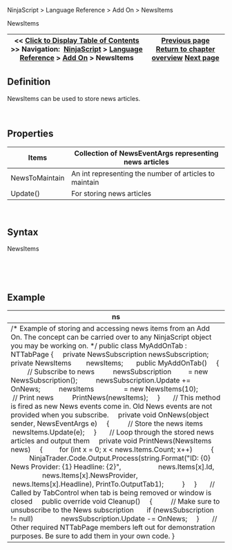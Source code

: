 ﻿


NinjaScript \> Language Reference \> Add On \> NewsItems






















NewsItems







| \<\< [Click to Display Table of Contents](newsitems.md) \>\> **Navigation:**     [NinjaScript](ninjascript-1.md) \> [Language Reference](language_reference_wip-1.md) \> [Add On](add_on-1.md) \> NewsItems | [Previous page](marketdepth-1.md) [Return to chapter overview](add_on-1.md) [Next page](newssubscription-1.md) |
| --- | --- |











## Definition


NewsItems can be used to store news articles.


 


## Properties




| Items | Collection of NewsEventArgs representing news articles |
| --- | --- |
| NewsToMaintain | An int representing the number of articles to maintain |
| Update() | For storing news articles |



 


## Syntax


NewsItems


 


 


## Example




| ns |
| --- |
| /\* Example of storing and accessing news items from an Add On. The concept can be carried over to any NinjaScript object you may be working on. \*/ public class MyAddOnTab : NTTabPage {      private NewsSubscription newsSubscription;      private NewsItems        newsItems;        public MyAddOnTab()      {           // Subscribe to news           newsSubscription         \= new NewsSubscription();           newsSubscription.Update \+\= OnNews;           newsItems                \= new NewsItems(10\);             // Print news           PrintNews(newsItems);      }        // This method is fired as new News events come in. Old News events are not provided when you subscribe.      private void OnNews(object sender, NewsEventArgs e)      {           // Store the news items           newsItems.Update(e);      }        // Loop through the stored news articles and output them      private void PrintNews(NewsItems news)      {          for (int x \= 0; x \< news.Items.Count; x\+\+)           {                NinjaTrader.Code.Output.Process(string.Format("ID: {0} News Provider: {1} Headline: {2}",                     news.Items\[x].Id,                     news.Items\[x].NewsProvider,                     news.Items\[x].Headline), PrintTo.OutputTab1\);           }      }        // Called by TabControl when tab is being removed or window is closed      public override void Cleanup()      {           // Make sure to unsubscribe to the News subscription         if (newsSubscription !\= null)                newsSubscription.Update \-\= OnNews;      }        // Other required NTTabPage members left out for demonstration purposes. Be sure to add them in your own code. } |









